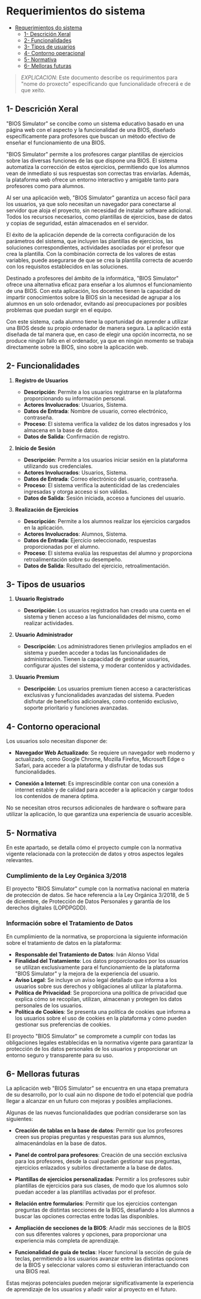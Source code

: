 # Requerimientos do sistema

- [Requerimientos do sistema](#requerimientos-do-sistema)
  - [1- Descrición Xeral](#1--descrición-xeral)
  - [2- Funcionalidades](#2--funcionalidades)
  - [3- Tipos de usuarios](#3--tipos-de-usuarios)
  - [4- Contorno operacional](#4--contorno-operacional)
  - [5- Normativa](#5--normativa)
  - [6- Melloras futuras](#6--melloras-futuras)

> *EXPLICACION*: Este documento describe os requirimentos para "nome do proxecto" especificando que funcionalidade ofrecerá e de que xeito.

## 1- Descrición Xeral

"BIOS Simulator" se concibe como un sistema educativo basado en una página web con el aspecto y la funcionalidad de una BIOS, diseñado específicamente para profesores que buscan un método efectivo de enseñar el funcionamiento de una BIOS.

"BIOS Simulator" permite a los profesores cargar plantillas de ejercicios sobre las diversas funciones de las que dispone una BIOS. El sistema automatiza la corrección de estos ejercicios, permitiendo que los alumnos vean de inmediato si sus respuestas son correctas tras enviarlas. Además, la plataforma web ofrece un entorno interactivo y amigable tanto para profesores como para alumnos.

Al ser una aplicación web, "BIOS Simulator" garantiza un acceso fácil para los usuarios, ya que solo necesitan un navegador para conectarse al servidor que aloja el proyecto, sin necesidad de instalar software adicional. Todos los recursos necesarios, como plantillas de ejercicios, base de datos y copias de seguridad, están almacenados en el servidor.

El éxito de la aplicación depende de la correcta configuración de los parámetros del sistema, que incluyen las plantillas de ejercicios, las soluciones correspondientes, actividades asociadas por el profesor que crea la plantilla. Con la combinación correcta de los valores de estas variables, puede asegurarse de que se crea la plantilla correcta de acuerdo con los requisitos establecidos en las soluciones.

Destinado a profesores del ámbito de la informática, "BIOS Simulator" ofrece una alternativa eficaz para enseñar a los alumnos el funcionamiento de una BIOS. Con esta aplicación, los docentes tienen la capacidad de impartir conocimientos sobre la BIOS sin la necesidad de agrupar a los alumnos en un solo ordenador, evitando así preocupaciones por posibles problemas que puedan surgir en el equipo.

Con este sistema, cada alumno tiene la oportunidad de aprender a utilizar una BIOS desde su propio ordenador de manera segura. La aplicación está diseñada de tal manera que, en caso de elegir una opción incorrecta, no se produce ningún fallo en el ordenador, ya que en ningún momento se trabaja directamente sobre la BIOS, sino sobre la aplicación web.

## 2- Funcionalidades

1. **Registro de Usuarios**
   - **Descripción**: Permite a los usuarios registrarse en la plataforma proporcionando su información personal.
   - **Actores Involucrados**: Usuarios, Sistema.
   - **Datos de Entrada**: Nombre de usuario, correo electrónico, contraseña.
   - **Proceso**: El sistema verifica la validez de los datos ingresados y los almacena en la base de datos.
   - **Datos de Salida**: Confirmación de registro.

2. **Inicio de Sesión**
   - **Descripción**: Permite a los usuarios iniciar sesión en la plataforma utilizando sus credenciales.
   - **Actores Involucrados**: Usuarios, Sistema.
   - **Datos de Entrada**: Correo electrónico del usuario, contraseña.
   - **Proceso**: El sistema verifica la autenticidad de las credenciales ingresadas y otorga acceso si son válidas.
   - **Datos de Salida**: Sesión iniciada, acceso a funciones del usuario.

3. **Realización de Ejercicios**
   - **Descripción**: Permite a los alumnos realizar los ejercicios cargados en la aplicación.
   - **Actores Involucrados**: Alumnos, Sistema.
   - **Datos de Entrada**: Ejercicio seleccionado, respuestas proporcionadas por el alumno.
   - **Proceso**: El sistema evalúa las respuestas del alumno y proporciona retroalimentación sobre su desempeño.
   - **Datos de Salida**: Resultado del ejercicio, retroalimentación.

## 3- Tipos de usuarios
   
1. **Usuario Registrado**
   - **Descripción**: Los usuarios registrados han creado una cuenta en el sistema y tienen acceso a las funcionalidades del mismo, como realizar actividades.

2. **Usuario Administrador**
   - **Descripción**: Los administradores tienen privilegios ampliados en el sistema y pueden acceder a todas las funcionalidades de administración. Tienen la capacidad de gestionar usuarios, configurar ajustes del sistema, y moderar contenidos y actividades.

3. **Usuario Premium**
   - **Descripción**: Los usuarios premium tienen acceso a características exclusivas y funcionalidades avanzadas del sistema. Pueden disfrutar de beneficios adicionales, como contenido exclusivo, soporte prioritario y funciones avanzadas.

## 4- Contorno operacional

Los usuarios solo necesitan disponer de:

- **Navegador Web Actualizado**: Se requiere un navegador web moderno y actualizado, como Google Chrome, Mozilla Firefox, Microsoft Edge o Safari, para acceder a la plataforma y disfrutar de todas sus funcionalidades.

- **Conexión a Internet**: Es imprescindible contar con una conexión a internet estable y de calidad para acceder a la aplicación y cargar todos los contenidos de manera óptima.

No se necesitan otros recursos adicionales de hardware o software para utilizar la aplicación, lo que garantiza una experiencia de usuario accesible.

## 5- Normativa

En este apartado, se detalla cómo el proyecto cumple con la normativa vigente relacionada con la protección de datos y otros aspectos legales relevantes.

### Cumplimiento de la Ley Orgánica 3/2018

El proyecto "BIOS Simulator" cumple con la normativa nacional en materia de protección de datos. Se hace referencia a la Ley Orgánica 3/2018, de 5 de diciembre, de Protección de Datos Personales y garantía de los derechos digitales (LOPDPGDD).

### Información sobre el Tratamiento de Datos

En cumplimiento de la normativa, se proporciona la siguiente información sobre el tratamiento de datos en la plataforma:

- **Responsable del Tratamiento de Datos**: Iván Alonso Vidal
- **Finalidad del Tratamiento**: Los datos proporcionados por los usuarios se utilizan exclusivamente para el funcionamiento de la plataforma "BIOS Simulator" y la mejora de la experiencia del usuario.
- **Aviso Legal**: Se incluye un aviso legal detallado que informa a los usuarios sobre sus derechos y obligaciones al utilizar la plataforma.
- **Política de Privacidad**: Se proporciona una política de privacidad que explica cómo se recopilan, utilizan, almacenan y protegen los datos personales de los usuarios.
- **Política de Cookies**: Se presenta una política de cookies que informa a los usuarios sobre el uso de cookies en la plataforma y cómo pueden gestionar sus preferencias de cookies.

El proyecto "BIOS Simulator" se compromete a cumplir con todas las obligaciones legales establecidas en la normativa vigente para garantizar la protección de los datos personales de los usuarios y proporcionar un entorno seguro y transparente para su uso.

## 6- Melloras futuras

La aplicación web "BIOS Simulator" se encuentra en una etapa prematura de su desarrollo, por lo cual aún no dispone de todo el potencial que podría llegar a alcanzar en un futuro con mejoras y posibles ampliaciones.

Algunas de las nuevas funcionalidades que podrían considerarse son las siguientes:

- **Creación de tablas en la base de datos**: Permitir que los profesores creen sus propias preguntas y respuestas para sus alumnos, almacenándolas en la base de datos.

- **Panel de control para profesores**: Creación de una sección exclusiva para los profesores, desde la cual puedan gestionar sus preguntas, ejercicios enlazados y subirlos directamente a la base de datos.

- **Plantillas de ejercicios personalizadas**: Permitir a los profesores subir plantillas de ejercicios para sus clases, de modo que los alumnos solo puedan acceder a las plantillas activadas por el profesor.

- **Relación entre formularios**: Permitir que los ejercicios contengan preguntas de distintas secciones de la BIOS, desafiando a los alumnos a buscar las opciones correctas entre todas las disponibles.

- **Ampliación de secciones de la BIOS**: Añadir más secciones de la BIOS con sus diferentes valores y opciones, para proporcionar una experiencia más completa de aprendizaje.

- **Funcionalidad de guía de teclas**: Hacer funcional la sección de guía de teclas, permitiendo a los usuarios avanzar entre las distintas opciones de la BIOS y seleccionar valores como si estuvieran interactuando con una BIOS real.

Estas mejoras potenciales pueden mejorar significativamente la experiencia de aprendizaje de los usuarios y añadir valor al proyecto en el futuro.
